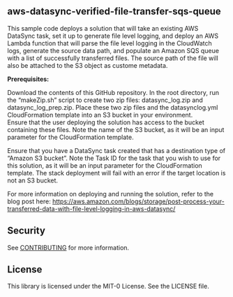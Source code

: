## aws-datasync-verified-file-transfer-sqs-queue

This sample code deploys a solution that will take an existing AWS DataSync task, set it up to generate file level logging, and
deploy an AWS Lambda function that will parse the file level logging in the CloudWatch logs, generate the source data path, and
populate an Amazon SQS queue with a list of successfully transferred files.  The source path of the file will also be attached to
the S3 object as custome metadata.

**Prerequisites:**

Download the contents of this GitHub repository. In the root directory, run the “makeZip.sh” script to create two zip files: datasync_log.zip 
and datasync_log_prep.zip.  Place these two zip files and the datasynclog.yml CloudFormation template into an S3 bucket in your environment.  
Ensure that the user deploying the solution has access to the bucket containing these files.  Note the name of the S3 bucket, as it will be an 
input parameter for the CloudFormation template.

Ensure that you have a DataSync task created that has a destination type of “Amazon S3 bucket”.  Note the Task ID for the task that you wish to 
use for this solution, as it will be an input parameter for the CloudFormation template.  The stack deployment will fail with an error if the target 
location is not an S3 bucket.  

For more information on deploying and running the solution, refer to the blog post here: https://aws.amazon.com/blogs/storage/post-process-your-transferred-data-with-file-level-logging-in-aws-datasync/


## Security

See [CONTRIBUTING](CONTRIBUTING.md#security-issue-notifications) for more information.

## License

This library is licensed under the MIT-0 License. See the LICENSE file.

